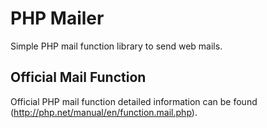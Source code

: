 # PHP Mailer

Simple PHP mail function library to send web mails.

## Official Mail Function

Official PHP mail function detailed information can be found (http://php.net/manual/en/function.mail.php).